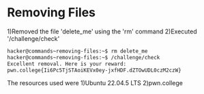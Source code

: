 # Removing Files

1)Removed the file 'delete_me' using the 'rm' command
2)Executed '/challenge/check'

```bash
hacker@commands~removing-files:~$ rm delete_me
hacker@commands~removing-files:~$ /challenge/check
Excellent removal. Here is your reward:
pwn.college{Ii6Pc5TjSTAoiKEVx0ey-jxfHDF.dZTOwUDL0czM2czW}
```

The resources used were
1)Ubuntu 22.04.5 LTS
2)pwn.college
